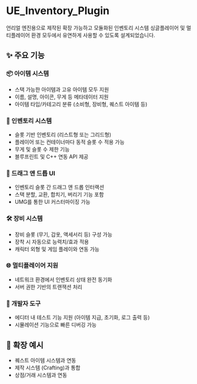 
# UE_Inventory_Plugin

언리얼 엔진용으로 제작된 확장 가능하고 모듈화된 인벤토리 시스템
싱글플레이어 및 멀티플레이어 환경 모두에서 유연하게 사용할 수 있도록 설계되었습니다.

## ✨ 주요 기능

### 📦 아이템 시스템
- 스택 가능한 아이템과 고유 아이템 모두 지원
- 이름, 설명, 아이콘, 무게 등 메타데이터 지원
- 아이템 타입/카테고리 분류 (소비형, 장비형, 퀘스트 아이템 등)

### 🎒 인벤토리 시스템
- 슬롯 기반 인벤토리 (리스트형 또는 그리드형)
- 플레이어 또는 컨테이너마다 동적 슬롯 수 적용 가능
- 무게 및 슬롯 수 제한 기능
- 블루프린트 및 C++ 연동 API 제공

### 🧲 드래그 앤 드롭 UI
- 인벤토리 슬롯 간 드래그 앤 드롭 인터랙션
- 스택 분할, 교환, 합치기, 버리기 기능 포함
- UMG를 통한 UI 커스터마이징 가능

### 🛠️ 장비 시스템
- 장비 슬롯 (무기, 갑옷, 액세서리 등) 구성 가능
- 장착 시 자동으로 능력치/효과 적용
- 캐릭터 외형 및 게임 플레이와 연동 가능

### 🌐 멀티플레이어 지원
- 네트워크 환경에서 인벤토리 상태 완전 동기화
- 서버 권한 기반의 트랜잭션 처리

### 🧪 개발자 도구
- 에디터 내 테스트 기능 지원 (아이템 지급, 초기화, 로그 출력 등)
- 시뮬레이션 기능으로 빠른 디버깅 가능

## 🧩 확장 예시
- 퀘스트 아이템 시스템과 연동
- 제작 시스템 (Crafting)과 통합
- 상점/거래 시스템과 연동


